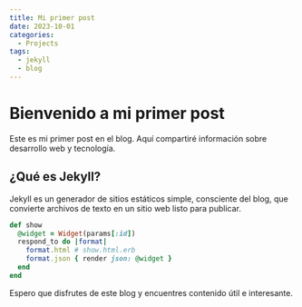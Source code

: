 ```yaml
---
title: Mi primer post
date: 2023-10-01
categories: 
  - Projects
tags:
  - jekyll
  - blog
---
```


# Bienvenido a mi primer post

Este es mi primer post en el blog. Aquí compartiré información sobre desarrollo web y tecnología.

## ¿Qué es Jekyll?

Jekyll es un generador de sitios estáticos simple, consciente del blog, que convierte archivos de texto en un sitio web listo para publicar.

```ruby
def show
  @widget = Widget(params[:id])
  respond_to do |format|
    format.html # show.html.erb
    format.json { render json: @widget }
  end
end
```

Espero que disfrutes de este blog y encuentres contenido útil e interesante.
